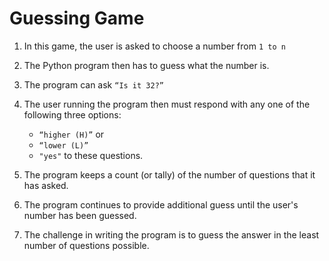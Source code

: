 # Guessing Game 

1. In this game, the user is asked to choose a 
number from `1 to n` 

2. The Python program then has to guess what the number is. 

3. The program can ask `“Is it 32?”`

4. The user running the program then must respond with any one of the following three options: 
    - `“higher (H)”`  or  
    - `“lower (L)”`   
    - `"yes"`   to these questions.

5. The program keeps a count (or tally) of the number of questions that it has asked. 

6. The program continues to provide additional guess until the user's number has been guessed.

7. The challenge in writing the program is to 
guess the answer in the least number of questions possible.
